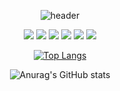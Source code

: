 <div align="center">

![header](https://capsule-render.vercel.app/api?type=wave&color=FFFFFF&height=200&text=Merry!Christmas!&strokeWidth=0&color=FF0000)
</div>
<div align="center">
  
<img src="https://img.shields.io/badge/java-FF0000?style=flat-square&logo=Java&logoColor=FFFFFF"/> <img src="https://img.shields.io/badge/python-FF0000?style=flat-square&logo=python&logoColor=FFFFFF"/>
<img src="https://img.shields.io/badge/css3-FF0000?style=flat-square&logo=css3&logoColor=FFFFFF"/>
<img src="https://img.shields.io/badge/c-FF0000?style=flat-square&logo=c&logoColor=FFFFFF"/>
<img src="https://img.shields.io/badge/javascript-FF0000?style=flat-square&logo=javascript&logoColor=FFFFFF"/>
<img src="https://img.shields.io/badge/HTML5-FF0000?style=flat-square&logo=HTML5&logoColor=FFFFFF"/>
</div>
<div align="center">
  
[![Top Langs](https://github-readme-stats.vercel.app/api/top-langs/?username=biyakim&theme=red&color=FF0000)](https://github.com/biyakim/github-readme-stats)

![Anurag's GitHub stats](https://github-readme-stats.vercel.app/api?username=biyakim&show_icons=true&theme=red)
</div>

